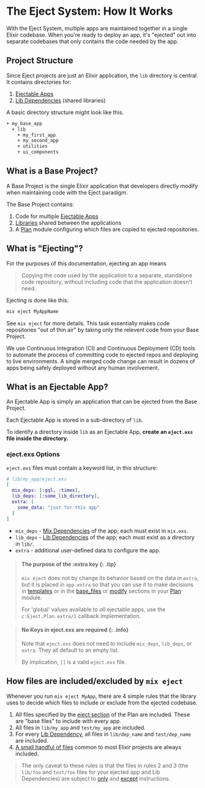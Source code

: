 # The Eject System: How It Works

With the Eject System, multiple apps are maintained together in a single Elixir
codebase. When you're ready to deploy an app, it's "ejected" out into separate
codebases that only contains the code needed by the app.

## Project Structure

Since Eject projects are just an Elixir application, the `lib` directory is
central. It contains directories for:

1. [Ejectable Apps](how-it-works.html#what-is-an-ejectable-app)
2. [Lib Dependencies](dependencies.html#lib-dependencies) (shared libraries)

A basic directory structure might look like this.

```bash
+ my_base_app
  + lib
    + my_first_app
    + my_second_app
    + utilities
    + ui_components
```

## What is a Base Project?

A Base Project is the single Elixir application that developers directly modify
when maintaining code with the Eject paradigm.

The Base Project contains:

1. Code for multiple [Ejectable Apps](#what-is-an-ejectable-app)
2. [Libraries](dependencies.html#lib-dependencies) shared between the applications
3. A [Plan](Eject.Plan.html) module configuring which files are copied to
   ejected repositories.

## What is "Ejecting"?

For the purposes of this documentation, ejecting an app means

> Copying the code used by the application to a separate, standalone code
> repository, without including code that the application doesn't need.

Ejecting is done like this:

```bash
mix eject MyAppName
```

See `mix eject` for more details. This task essentially makes code repositories
"out of thin air" by taking only the relevent code from your Base Project.

We use Continuous Integration (CI) and Continuous Deployment (CD) tools to
automate the process of committing code to ejected repos and deploying to live
environments. A single merged code change can result in dozens of apps being
safely deployed without any human involvement.

## What is an Ejectable App?

An Ejectable App is simply an application that can be ejected from the Base
Project.

Each Ejectable App is stored in a sub-directory of `lib`.

To identify a directory inside `lib` as an Ejectable App, **create an `eject.exs`
file inside the directory.**

### eject.exs Options

`eject.exs` files must contain a keyword list, in this structure:

```elixir
# lib/my_app/eject.exs
[
  mix_deps: [:gql, :timex],
  lib_deps: [:some_lib_directory],
  extra: [
    some_data: "just for this app"
  ]
]
```

- `mix_deps` - [Mix Dependencies](dependencies.html#mix-dependencies) of the
  app; each must exist in `mix.exs`.
- `lib_deps` - [Lib Dependencies](dependencies.html#lib-dependencies) of the
  app; each must exist as a directory in `lib/`.
- `extra` - additional user-defined data to configure the app.

> #### The purpose of the :extra key {: .tip}
>
> `mix eject` does not by change its behavior based on the data in `extra`, but
> it is placed in `app.extra` so that you can use it to make decisions in
> [templates](building-files-from-eex-templates.html) or in the
> [base_files](Eject.Plan.html#base_files/1) or [modify](Eject.Plan.html#modify/4) sections
> in your [Plan](Eject.Plan.html) module.
>
> For 'global' values available to _all_ ejectable apps, use the
> `c:Eject.Plan.extra/1` callback implementation.

> #### No Keys in eject.exs are required {: .info}
>
> Note that `eject.exs` does not need to include `mix_deps`, `lib_deps`, or
> `extra`. They all default to an empty list.
>
> By implication, `[]` is a valid `eject.exs` file.

## How files are included/excluded by `mix eject`

Whenever you run `mix eject MyApp`, there are 4 simple rules that the library
uses to decide which files to include or exclude from the ejected codebase.

1. All files specified by the [eject section](Eject.Plan.html#eject/2) of the
   Plan are included. These are "base files" to include with every app.
2. All files in `lib/my_app` and `test/my_app` are included.
3. For every [Lib Dependency](dependencies.html#lib-dependencies), all files in
   `lib/dep_name` and `test/dep_name` are included.
4. [A small handful of files](Eject.Plan.html#module-files-that-are-always-ejected)
   common to most Elixir projects are always included.

> The only caveat to these rules is that the files in rules 2 and 3 (the
> `lib/foo` and `test/foo` files for your ejected app and Lib Dependencies) are
> subject to [only](Eject.Plan.html#only/1) and
> [except](Eject.Plan.html#except/1) instructions.
